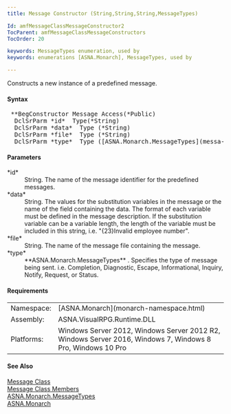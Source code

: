 ```yaml
---
title: Message Constructor (String,String,String,MessageTypes)

Id: amfMessageClassMessageConstructor2
TocParent: amfMessageClassMessageConstructors
TocOrder: 20

keywords: MessageTypes enumeration, used by
keywords: enumerations [ASNA.Monarch], MessageTypes, used by

---
```


Constructs a new instance of a predefined message.

#### Syntax
<pre class="syntax"> **BegConstructor Message Access(*Public)
  DclSrParm *id*  Type(*String)
  DclSrParm *data*  Type (*String)
  DclSrParm *file*  Type (*String)
  DclSrParm *type*  Type ([ASNA.Monarch.MessageTypes](messa-ge-types-enumeration.html))**       </pre>

#### Parameters
<dl>
        <dt>
 *id* 
        </dt>
        <dd>String. The name of the message identifier for the
        predefined messages.</dd>
        <dt>
 *data* 
        </dt>
        <dd>String. The values for the substitution variables in
        the message or the name of the field containing the data.
        The format of each variable must be defined in the message
        description.   If the substitution variable
        can be a variable length, the length of
        the variable must be included in this string,
        i.e. "{23}Invalid employee number". </dd>
        <dt>
 *file* 
        </dt>
        <dd>String. The name of the message file containing the
        message.</dd>
        <dt>
 *type* 
        </dt>
        <dd>
 **ASNA.Monarch.MessageTypes** . Specifies the
        type of message being sent. i.e. Completion, Diagnostic,
        Escape, Informational, Inquiry, Notify, Request, or
        Status.</dd>
</dl>

<!-- start -->

#### Requirements
<table class="dttable" cellspacing="0" cellpadding="4" width="60%">
           <colgroup>
            <col width="15%" style="font-weight:bold" />
            <col width="85%" />
          </colgroup>
          <tr>
            <td>Namespace:</td>
            <td>[ASNA.Monarch](monarch-namespace.html)</td>
          </tr>
          <tr>
            <td>Assembly:</td>
            <td>ASNA.VisualRPG.Runtime.DLL</td>
          </tr>
         <tr>
            <td>Platforms:</td>
            <td> Windows Server 2012, Windows Server 2012 R2, Windows Server 2016, Windows 7, Windows 8 Pro, Windows 10 Pro</td>
         </tr>
</table>

<!-- end -->

#### See Also
[Message Class](message-class.html) <br /> [Message Class Members](message-class-members.html) <br /> [ ASNA.Monarch.MessageTypes](messa-ge-types-enumeration.html) <br /> [ASNA.Monarch](monarch-namespace.html)
